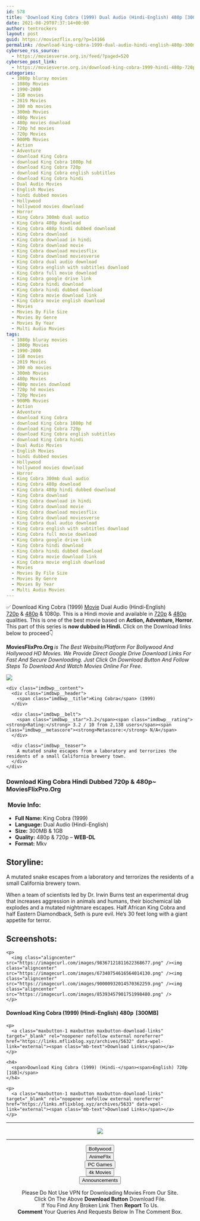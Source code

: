```yaml
---
id: 578
title: 'Download King Cobra (1999) Dual Audio (Hindi-English) 480p [300MB] || 720p [1GB]'
date: 2021-08-29T07:37:14+00:00
author: tentrockers
layout: post
guid: https://moviezflix.org/?p=14166
permalink: /download-king-cobra-1999-dual-audio-hindi-english-480p-300mb-720p-1gb/
cyberseo_rss_source:
  - https://moviesverse.org.in/feed/?paged=520
cyberseo_post_link:
  - https://moviesverse.org.in/download-king-cobra-1999-hindi-480p-720p/
categories:
  - 1080p bluray movies
  - 1080p Movies
  - 1990-2000
  - 1GB movies
  - 2019 Movies
  - 300 mb movies
  - 300mb Movies
  - 480p Movies
  - 480p movies download
  - 720p hd movies
  - 720p Movies
  - 900Mb Movies
  - Action
  - Adventure
  - download King Cobra
  - download King Cobra 1080p hd
  - download King Cobra 720p
  - download King Cobra english subtitles
  - download King Cobra hindi
  - Dual Audio Movies
  - English Movies
  - hindi dubbed movies
  - Hollywood
  - hollywood movies download
  - Horror
  - King Cobra 300mb dual audio
  - King Cobra 480p download
  - King Cobra 480p hindi dubbed download
  - King Cobra download
  - King Cobra download in hindi
  - King Cobra download movie
  - King Cobra download moviesflix
  - King Cobra download moviesverse
  - King Cobra dual audio download
  - King Cobra english with subtitles download
  - King Cobra full movie download
  - King Cobra google drive link
  - King Cobra hindi download
  - King Cobra hindi dubbed download
  - King Cobra movie download link
  - King Cobra movie english download
  - Movies
  - Movies By File Size
  - Movies By Genre
  - Movies By Year
  - Multi Audio Movies
tags:
  - 1080p bluray movies
  - 1080p Movies
  - 1990-2000
  - 1GB movies
  - 2019 Movies
  - 300 mb movies
  - 300mb Movies
  - 480p Movies
  - 480p movies download
  - 720p hd movies
  - 720p Movies
  - 900Mb Movies
  - Action
  - Adventure
  - download King Cobra
  - download King Cobra 1080p hd
  - download King Cobra 720p
  - download King Cobra english subtitles
  - download King Cobra hindi
  - Dual Audio Movies
  - English Movies
  - hindi dubbed movies
  - Hollywood
  - hollywood movies download
  - Horror
  - King Cobra 300mb dual audio
  - King Cobra 480p download
  - King Cobra 480p hindi dubbed download
  - King Cobra download
  - King Cobra download in hindi
  - King Cobra download movie
  - King Cobra download moviesflix
  - King Cobra download moviesverse
  - King Cobra dual audio download
  - King Cobra english with subtitles download
  - King Cobra full movie download
  - King Cobra google drive link
  - King Cobra hindi download
  - King Cobra hindi dubbed download
  - King Cobra movie download link
  - King Cobra movie english download
  - Movies
  - Movies By File Size
  - Movies By Genre
  - Movies By Year
  - Multi Audio Movies
---
```

<div class="thecontent clearfix">
  <p>
    ✅ Download King Cobra (1999) <a href="https://moviesverse.org.in/category/movies/" data-wpel-link="internal">Movie</a> Dual Audio (Hindi-English) <a href="https://moviesverse.org.in/720p-movies/" data-wpel-link="internal">720p</a>&nbsp;&&nbsp;<a href="https://moviesverse.org.in/480p-movies/" data-wpel-link="internal">480p</a> & 1080p. This is a Hindi movie and available in <a href="https://moviesverse.org.in/720p-movies/" data-wpel-link="internal">720p</a>&nbsp;&&nbsp;<a href="https://moviesverse.org.in/480p-movies/" data-wpel-link="internal">480p</a> qualities. This is one of the best movie based on <strong>Action, Adventure, Horror</strong>. This part of this series is <strong>now dubbed in <span>Hindi.&nbsp;</span></strong><span>Click on the Download links below to proceed👇</span>
  </p>
  
  <p>
    <strong><span>MoviesFlixPro.Org&nbsp;</span></strong><em>is The Best Website/Platform For Bollywood And Hollywood HD Movies. We Provide Direct Google Drive Download Links For Fast And Secure Downloading. Just Click On Download Button And Follow Steps To&nbsp;Download And Watch Movies Online For Free.</em>
  </p>
  
  <div class="imdbwp imdbwp--movie dark">
    <div class="imdbwp__thumb">
      <a class="imdbwp__link" target="_blank" title="King Cobra" href="https://www.imdb.com/title/tt0138797/" rel="nofollow external noopener noreferrer" data-wpel-link="external"><img class="imdbwp__img" src="https://m.media-amazon.com/images/M/MV5BYjY1MzRkYzktNzg2Ni00ODM2LWI4MjctM2M3MTIwZTkyZWM0XkEyXkFqcGdeQXVyMTQxNzMzNDI@._V1_SX300.jpg" /></a>
    </div>
    
    <div class="imdbwp__content">
      <div class="imdbwp__header">
        <span class="imdbwp__title">King Cobra</span> (1999)
      </div>
      
      <div class="imdbwp__belt">
        <span class="imdbwp__star">3.2</span><span class="imdbwp__rating"><strong>Rating:</strong> 3.2 / 10 from 2,138 users</span><span class="imdbwp__metascore"><strong>Metascore:</strong> N/A</span>
      </div>
      
      <div class="imdbwp__teaser">
        A mutated snake escapes from a laboratory and terrorizes the residents of a small California brewery town.
      </div>
    </div>
  </div>
  
  <h3>
    <span>Download King Cobra Hindi Dubbed 720p & 480p~ MoviesFlixPro.Org</span>
  </h3>
  
  <h3>
    <span>&nbsp;Movie Info:&nbsp;</span>
  </h3>
  
  <ul>
    <li>
      <strong>Full Name: </strong>King Cobra (1999)
    </li>
    <li>
      <strong>Language:</strong> Dual Audio (Hindi-English)
    </li>
    <li>
      <strong>Size:</strong> 300MB & 1GB
    </li>
    <li>
      <strong>Quality:</strong> 480p & 720p – <span><strong>WEB-DL</strong></span>
    </li>
    <li>
      <strong>Format:</strong>&nbsp;Mkv
    </li>
  </ul>
  
  <h2>
    <span>Storyline:</span>
  </h2>
  
  <p>
    A mutated snake escapes from a laboratory and terrorizes the residents of a small California brewery town.
  </p>
  
  <div>
    When a team of scientists led by Dr. Irwin Burns test an experimental drug that increases aggression in animals and humans, their biochemical lab explodes and a mutated nightmare escapes. Half African King Cobra and half Eastern Diamondback, Seth is pure evil. He’s 30 feet long with a giant appetite for terror.
  </div>
  
  <div class="summary_text">
    <h2>
      <span>Screenshots:</span>
    </h2>
    
    <p>
      <img class="aligncenter" src="https://imagecurl.com/images/98367121811622368677.png" /><img class="aligncenter" src="https://imagecurl.com/images/67340754616564014130.png" /><img class="aligncenter" src="https://imagecurl.com/images/90000932014570362259.png" /><img class="aligncenter" src="https://imagecurl.com/images/85393457901751998480.png" />
    </p>
  </div>
  
  <div class="inline canwrap">
    <h4>
      <span>Download King Cobra (1999) (Hindi-English) </span><span>480p&nbsp; [300MB]</span>
    </h4>
    
    <p>
      <a class="maxbutton-1 maxbutton maxbutton-download-links" target="_blank" rel="noopener nofollow external noreferrer" href="https://links.mflixblog.xyz/archives/5632" data-wpel-link="external"><span class="mb-text">Download Links</span></a>
    </p>
    
    <h4>
      <span>Download King Cobra (1999) (Hindi-</span><span>English) 720p [1GB]</span>
    </h4>
    
    <p>
      <a class="maxbutton-1 maxbutton maxbutton-download-links" target="_blank" rel="noopener nofollow external noreferrer" href="https://links.mflixblog.xyz/archives/5633" data-wpel-link="external"><span class="mb-text">Download Links</span></a>
    </p>
  </div>
</div>

<center>
  </p> 
  
  <hr />
  
  <p>
    <a href="http://gdrivepro.xyz/join.php" data-wpel-link="external" target="_blank" rel="nofollow external noopener noreferrer"><img src="https://i.imgur.com/FhMdWdW.png" /></a>
  </p>
  
  <hr />
  
  <p>
    <a href="https://dogemovies.xyz" target="_blank" data-wpel-link="external" rel="nofollow external noopener noreferrer"><button class="button button5">Bollywood</button></a><br /> <a href="https://animeflix.in" target="_blank" data-wpel-link="external" rel="nofollow external noopener noreferrer"><button class="button button5">AnimeFlix</button></a><br /> <a href="https://gamesflix.net/" target="_blank" data-wpel-link="external" rel="nofollow external noopener noreferrer"><button class="button button5">PC Games</button></a><br /> <a href="https://uhdmovies.in" target="_blank" data-wpel-link="external" rel="nofollow external noopener noreferrer"><button class="button button5">4k Movies</button></a><br /> <a href="https://moviesverse.org.in/announcements/" target="_blank" data-wpel-link="internal" rel="noopener"><button class="button button5">Announcements</button></a>
  </p>
  
  <div class="alert alert-danger">
    Please Do Not Use VPN for Downloading Movies From Our Site.
  </div>
  
  <div class="alert alert-success">
    Click On The Above <strong>Download Button</strong> Download File.
  </div>
  
  <div class="alert alert-warning">
    If You Find Any Broken Link Then <strong>Report</strong> To Us.
  </div>
  
  <div class="alert alert-info">
    <strong>Comment</strong> Your Queries And Requests Below In The Comment Box.
  </div>
  
  <p>
    </center>
  </p>